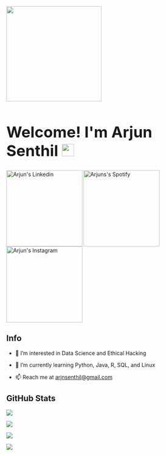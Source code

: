 <img src="https://media.giphy.com/media/WFZvB7VIXBgiz3oDXE/giphy.gif" width="250px">

<h1 style="font-size:40px;">Welcome! I'm Arjun Senthil <img src="https://raw.githubusercontent.com/ParadoxFlame/ParadoxFlame/master/wave.gif" width="32px"> </h1>

<a href="https://www.linkedin.com/in/arjun-senthil-9475b119a/">
  <img align="Left" alt="Arjun's Linkedin" width="200px" src="https://upload.wikimedia.org/wikipedia/commons/thumb/8/80/LinkedIn_Logo_2013.svg/1200px-LinkedIn_Logo_2013.svg.png" />
</a>



<a href="https://open.spotify.com/user/arjun12367">
  <img align="Left" alt="Arjuns's Spotify" width="200px" src="https://upload.wikimedia.org/wikipedia/commons/thumb/2/26/Spotify_logo_with_text.svg/1200px-Spotify_logo_with_text.svg.png" />
</a>



<a href="https://www.instagram.com/arjun_senthil19/">
  <img style="vertical-align:top" alt="Arjun's Instagram" width="200px" src="https://upload.wikimedia.org/wikipedia/commons/thumb/2/2a/Instagram_logo.svg/2560px-Instagram_logo.svg.png" />
</a>

## Info

- 👀 I’m interested in Data Science and Ethical Hacking

- 🌱 I’m currently learning Python, Java, R, SQL, and Linux

- 📫 Reach me at arjnsenthil@gmail.com

## GitHub Stats

![](https://github-readme-stats.vercel.app/api?username=Arjun-S19&theme=merko)

![](https://github-readme-streak-stats.herokuapp.com/?user=Arjun-S19&theme=merko)

![](https://github-readme-stats.vercel.app/api/top-langs/?username=Arjun-S19&theme=merko&layout=large)

![](https://komarev.com/ghpvc/?username=Arjun-S19&theme=merko)


